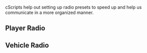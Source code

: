 cScripts help out setting up radio presets to speed up and help us communicate in a more organized manner.

## Player Radio
## Vehicle Radio